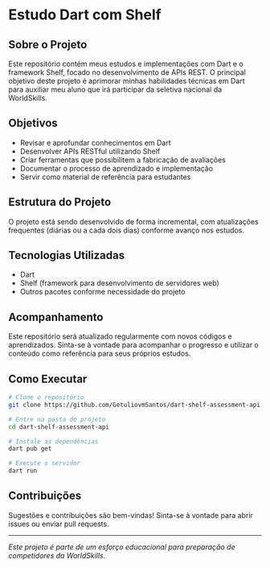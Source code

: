 # Estudo Dart com Shelf

## Sobre o Projeto

Este repositório contém meus estudos e implementações com Dart e o framework Shelf, focado no desenvolvimento de APIs REST. O principal objetivo deste projeto é aprimorar minhas habilidades técnicas em Dart para auxiliar meu aluno que irá participar da seletiva nacional da WorldSkills.

## Objetivos

- Revisar e aprofundar conhecimentos em Dart
- Desenvolver APIs RESTful utilizando Shelf
- Criar ferramentas que possibilitem a fabricação de avaliações
- Documentar o processo de aprendizado e implementação
- Servir como material de referência para estudantes

## Estrutura do Projeto

O projeto está sendo desenvolvido de forma incremental, com atualizações frequentes (diárias ou a cada dois dias) conforme avanço nos estudos.

## Tecnologias Utilizadas

- Dart
- Shelf (framework para desenvolvimento de servidores web)
- Outros pacotes conforme necessidade do projeto

## Acompanhamento

Este repositório será atualizado regularmente com novos códigos e aprendizados. Sinta-se à vontade para acompanhar o progresso e utilizar o conteúdo como referência para seus próprios estudos.

## Como Executar

```bash
# Clone o repositório
git clone https://github.com/GetuliovmSantos/dart-shelf-assessment-api.git

# Entre na pasta do projeto
cd dart-shelf-assessment-api

# Instale as dependências
dart pub get

# Execute o servidor
dart run
```

## Contribuições

Sugestões e contribuições são bem-vindas! Sinta-se à vontade para abrir issues ou enviar pull requests.

---

*Este projeto é parte de um esforço educacional para preparação de competidores da WorldSkills.*
